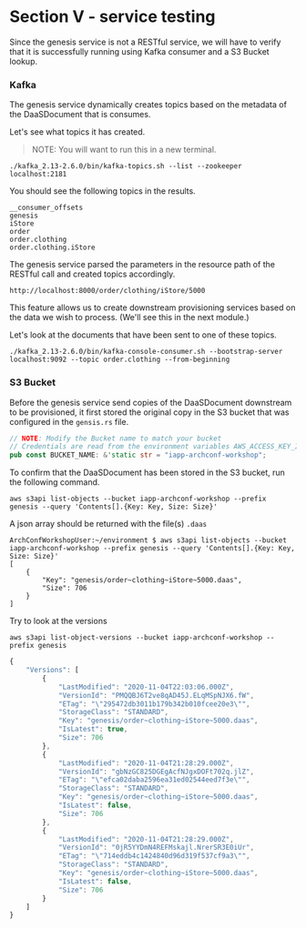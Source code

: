 # Section V - service testing

Since the genesis service is not a RESTful service, we will have to verify that it is successfully running using Kafka consumer and a S3 Bucket lookup.

### Kafka

The genesis service dynamically creates topics based on the metadata of the DaaSDocument that is consumes.

Let's see what topics it has created.

> NOTE: You will want to run this in a new terminal.

```text
./kafka_2.13-2.6.0/bin/kafka-topics.sh --list --zookeeper localhost:2181
```

You should see the following topics in the results.

```text
__consumer_offsets
genesis
iStore
order
order.clothing
order.clothing.iStore
```

The genesis service parsed the parameters in the resource path of the RESTful call and created topics accordingly.

`http://localhost:8000/order/clothing/iStore/5000`

This feature allows us to create downstream provisioning services based on the data we wish to process. \(We'll see this in the next module.\)

Let's look at the documents that have been sent to one of these topics.

```text
./kafka_2.13-2.6.0/bin/kafka-console-consumer.sh --bootstrap-server localhost:9092 --topic order.clothing --from-beginning
```

### S3 Bucket

Before the genesis service send copies of the DaaSDocument downstream to be provisioned, it first stored the original copy in the S3 bucket that was configured in the `gensis.rs` file.

```rust
// NOTE: Modify the Bucket name to match your bucket
// Credentials are read from the environment variables AWS_ACCESS_KEY_ID and AWS_SECRET_ACCESS_KEY
pub const BUCKET_NAME: &'static str = "iapp-archconf-workshop";
```

To confirm that the DaaSDocument has been stored in the S3 bucket, run the following command.

```text
aws s3api list-objects --bucket iapp-archconf-workshop --prefix genesis --query 'Contents[].{Key: Key, Size: Size}'
```

A json array should be returned with the file\(s\) `.daas` 

```text
ArchConfWorkshopUser:~/environment $ aws s3api list-objects --bucket iapp-archconf-workshop --prefix genesis --query 'Contents[].{Key: Key, Size: Size}'                                                                                                                      
[
    {
        "Key": "genesis/order~clothing~iStore~5000.daas", 
        "Size": 706
    }
]
```

Try to look at the versions

```text
aws s3api list-object-versions --bucket iapp-archconf-workshop --prefix genesis
```

```javascript
{
    "Versions": [
        {
            "LastModified": "2020-11-04T22:03:06.000Z", 
            "VersionId": "PMQQBJ6T2ve8qAD45J.ELqMSpNJX6.fW", 
            "ETag": "\"295472db3011b179b342b010fcee20e3\"", 
            "StorageClass": "STANDARD", 
            "Key": "genesis/order~clothing~iStore~5000.daas", 
            "IsLatest": true, 
            "Size": 706
        }, 
        {
            "LastModified": "2020-11-04T21:28:29.000Z", 
            "VersionId": "gbNzGC825DGEgAcfNJgxDOFt702q.jlZ", 
            "ETag": "\"efca02daba2596ea31ed02544eed7f3e\"", 
            "StorageClass": "STANDARD", 
            "Key": "genesis/order~clothing~iStore~5000.daas", 
            "IsLatest": false, 
            "Size": 706
        }, 
        {
            "LastModified": "2020-11-04T21:28:29.000Z", 
            "VersionId": "0jR5YYDmN4REFMskajl.NrerSR3E0iUr", 
            "ETag": "\"714eddb4c1424840d96d319f537cf9a3\"", 
            "StorageClass": "STANDARD", 
            "Key": "genesis/order~clothing~iStore~5000.daas", 
            "IsLatest": false, 
            "Size": 706
        }
    ]
}
```

